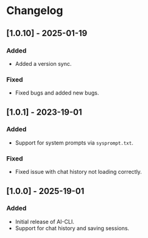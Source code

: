 # Changelog
## [1.0.10] - 2025-01-19

### Added

- Added a version sync.

### Fixed

- Fixed bugs and added new bugs.


## [1.0.1] - 2023-19-01

### Added

- Support for system prompts via `sysprompt.txt`.

### Fixed

- Fixed issue with chat history not loading correctly.


## [1.0.0] - 2025-19-01

### Added

- Initial release of AI-CLI.
- Support for chat history and saving sessions.
